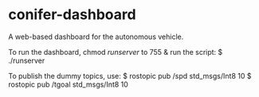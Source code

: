 # conifer-dashboard
A web-based dashboard for the autonomous vehicle.

To run the dashboard, chmod <i>runserver</i> to 755 & run the script:
$ ./runserver

To publish the dummy topics, use:
$ rostopic pub /spd std_msgs/Int8 10
$ rostopic pub /tgoal std_msgs/Int8 10

